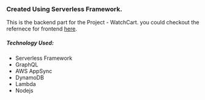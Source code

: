 ### Created Using Serverless Framework.


This is the backend part for the Project - WatchCart. you could checkout the refernece for frontend [here](https://github.com/LENO-DEV/React_AppSync).

##### Technology Used:
- Serverless Framework
- GraphQL
- AWS AppSync
- DynamoDB
- Lambda
- Nodejs
